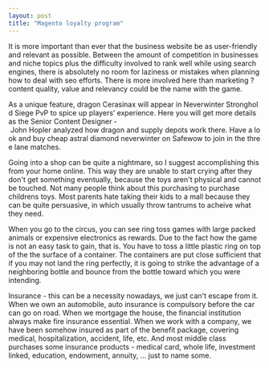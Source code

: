 ```yaml
---
layout: post
title: "Magento loyalty program"
---
```


It is more important than ever that the business website be as user-friendly and relevant as possible. Between the amount of competition in businesses and niche topics plus the difficulty involved to rank well while using search engines, there is absolutely no room for laziness or mistakes when planning how to deal with seo efforts. There is more involved here than marketing ? content quality, value and relevancy could be the name with the game. 

As a unique feature, dragon Cerasinax will appear in Neverwinter Stronghold Siege PvP to spice up players’ experience. Here you will get more details as the Senior Content Designer - John Hopler analyzed how dragon and supply depots work there. Have a look and buy cheap astral diamond neverwinter on Safewow to join in the three lane matches.

Going into a shop can be quite a nightmare, so I suggest accomplishing this from your home online. This way they are unable to start crying after they don't get something eventually, because the toys aren't physical and cannot be touched. Not many people think about this purchasing to purchase childrens toys. Most parents hate taking their kids to a mall because they can be quite persuasive, in which usually throw tantrums to acheive what they need.

 When you go to the circus, you can see ring toss games with large packed animals or expensive electronics as rewards. Due to the fact how the game is not an easy task to gain, that is. You have to toss a little plastic ring on top of the the surface of a container. The containers are put close sufficient that if you may not land the ring perfectly, it is going to strike the advantage of a neighboring bottle and bounce from the bottle toward which you were intending.

Insurance - this can be a necessity nowadays, we just can't escape from it. When we own an automobile, auto insurance is compulsory before the car can go on road. When we mortgage the house, the financial institution always make fire insurance essential. When we work with a company, we have been somehow insured as part of the benefit package, covering medical, hospitalization, accident, life, etc. And most middle class purchases some insurance products - medical card, whole life, investment linked, education, endowment, annuity, ... just to name some.